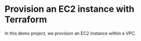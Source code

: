 # Provision an EC2 instance with Terraform

In this demo project, we provision an EC2 instance within a VPC.

